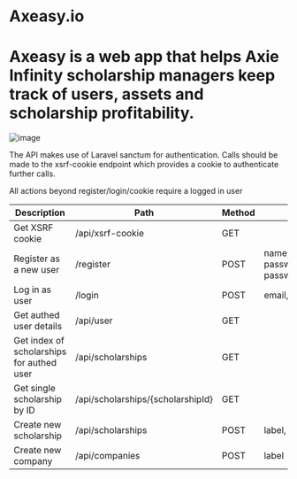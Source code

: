 # Axeasy.io

# Axeasy is a web app that helps Axie Infinity scholarship managers keep track of users, assets and scholarship profitability.

![image](https://user-images.githubusercontent.com/20173930/134164197-76c0a0d2-1d8c-4773-8e48-56ee518bb7e4.png)


The API makes use of Laravel sanctum for authentication. Calls should be made to the xsrf-cookie endpoint which provides a cookie to authenticate further calls.

All actions beyond register/login/cookie require a logged in user


|Description|Path|Method|Parameters|
|---|---|---|---|
|Get XSRF cookie|/api/xsrf-cookie|GET|
|Register as a new user|/register|POST|name, email, password, password_confirmation|
|Log in as user|/login|POST|email, password|
|Get authed user details|/api/user|GET||
|Get index of scholarships for authed user|/api/scholarships|GET||
|Get single scholarship by ID|/api/scholarships/{scholarshipId}|GET||
|Create new scholarship|/api/scholarships|POST|label, start_date|
|Create new company|/api/companies|POST|label|
